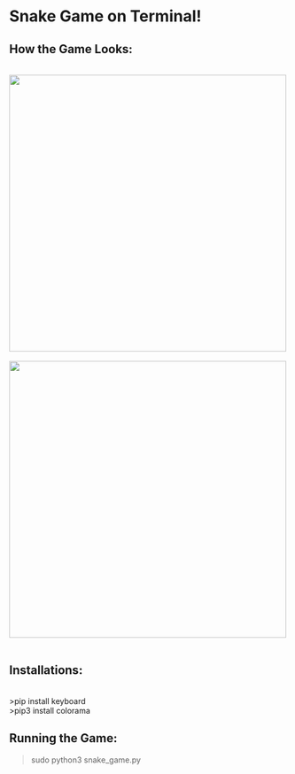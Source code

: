 # Snake Game on Terminal!

## How the Game Looks: 

<br />
<div><img src="https://github.com/Mishka2/snake_game/blob/master/UI/snake2.png" width="500" /></div>
<br />
<div><img src="https://github.com/Mishka2/snake_game/blob/master/UI/snake1.png"  width="500"/></div>
<br />

## Installations:
<br />
>pip install keyboard 
<br />
>pip3 install colorama
<br />

## Running the Game:
>sudo python3 snake_game.py
